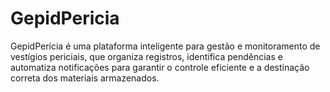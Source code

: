 # GepidPericia
GepidPerícia é uma plataforma inteligente para gestão e monitoramento de vestígios periciais, que organiza registros, identifica pendências e automatiza notificações para garantir o controle eficiente e a destinação correta dos materiais armazenados.
